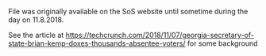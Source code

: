 File was originally available on the SoS website until sometime during the day on 11.8.2018.

See the article at https://techcrunch.com/2018/11/07/georgia-secretary-of-state-brian-kemp-doxes-thousands-absentee-voters/ for some background

